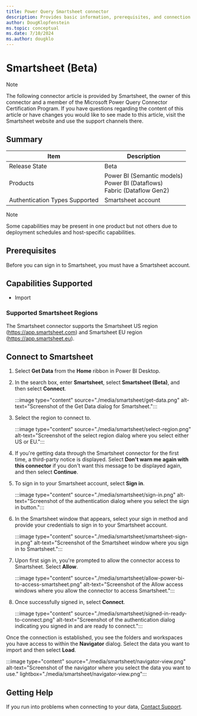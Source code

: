```yaml
---
title: Power Query Smartsheet connector
description: Provides basic information, prerequisites, and connection instructions, along with troubleshooting information for the Smartsheet connector.
author: DougKlopfenstein
ms.topic: conceptual
ms.date: 7/10/2024
ms.author: dougklo
---
```


# Smartsheet (Beta)

> [!NOTE]
>The following connector article is provided by Smartsheet, the owner of this connector and a member of the Microsoft Power Query Connector Certification Program. If you have questions regarding the content of this article or have changes you would like to see made to this article, visit the Smartsheet website and use the support channels there.

## Summary

| Item | Description |
| ---- | ----------- |
| Release State | Beta |
| Products | Power BI (Semantic models)<br/>Power BI (Dataflows)<br/>Fabric (Dataflow Gen2) |
| Authentication Types Supported | Smartsheet account |

> [!NOTE]
> Some capabilities may be present in one product but not others due to deployment schedules and host-specific capabilities.

## Prerequisites

Before you can sign in to Smartsheet, you must have a Smartsheet account.

## Capabilities Supported

* Import

### Supported Smartsheet Regions

The Smartsheet connector supports the Smartsheet US region (https://app.smartsheet.com) and Smartsheet EU region (https://app.smartsheet.eu).

## Connect to Smartsheet

1. Select **Get Data** from the **Home** ribbon in Power BI Desktop.

2. In the search box, enter **Smartsheet**, select **Smartsheet (Beta)**, and then select **Connect**.

   :::image type="content" source="./media/smartsheet/get-data.png" alt-text="Screenshot of the Get Data dialog for Smartsheet.":::

3. Select the region to connect to.

   :::image type="content" source="./media/smartsheet/select-region.png" alt-text="Screenshot of the select region dialog where you select either US or EU.":::

4. If you're getting data through the Smartsheet connector for the first time, a third-party notice is displayed. Select **Don't warn me again with this connector** if you don't want this message to be displayed again, and then select **Continue**.

5. To sign in to your Smartsheet account, select **Sign in**.

   :::image type="content" source="./media/smartsheet/sign-in.png" alt-text="Screenshot of the authentication dialog where you select the sign in button.":::

6. In the Smartsheet window that appears, select your sign in method and provide your credentials to sign in to your Smartsheet account.

   :::image type="content" source="./media/smartsheet/smartsheet-sign-in.png" alt-text="Screenshot of the Smartsheet window where you sign in to Smartsheet.":::

7. Upon first sign in, you're prompted to allow the connector access to Smartsheet. Select **Allow**.

   :::image type="content" source="./media/smartsheet/allow-power-bi-to-access-smartsheet.png" alt-text="Screenshot of the Allow access windows where you allow the connector to access Smartsheet.":::

8. Once successfully signed in, select **Connect**.

   :::image type="content" source="./media/smartsheet/signed-in-ready-to-connect.png" alt-text="Screenshot of the authentication dialog indicating you signed in and are ready to connect.":::

Once the connection is established, you see the folders and workspaces you have access to within the **Navigator** dialog. Select the data you want to import and then select **Load**.

   :::image type="content" source="./media/smartsheet/navigator-view.png" alt-text="Screenshot of the navigator where you select the data you want to use." lightbox="./media/smartsheet/navigator-view.png":::

## Getting Help

If you run into problems when connecting to your data, [Contact Support](https://help.smartsheet.com/contact).
